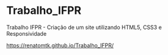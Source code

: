 # Trabalho_IFPR
Trabalho IFPR - Criação de um site utilizando HTML5, CSS3 e Responsividade

https://renatomtk.github.io/Trabalho_IFPR/
